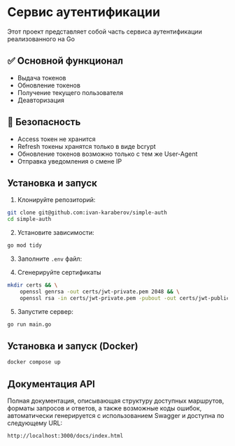 # Сервис аутентификации

Этот проект представляет собой часть сервиса аутентификации реализованного на Go

## ✅ Основной функционал
- Выдача токенов
- Обновление токенов
- Получение текущего пользователя
- Деавторизация

## 🔐 Безопасность
- Access токен не хранится
- Refresh токены хранятся только в виде bcrypt
- Обновление токенов возможно только с тем же User-Agent
- Отправка уведомления о смене IP

## Установка и запуск
1. Клонируйте репозиторий:
```bash
git clone git@github.com:ivan-karaberov/simple-auth
cd simple-auth
```

2. Установите зависимости:
```bash
go mod tidy
```

3. Заполните `.env` файл:

4. Сгенерируйте сертификаты
```bash
mkdir certs && \
    openssl genrsa -out certs/jwt-private.pem 2048 && \
    openssl rsa -in certs/jwt-private.pem -pubout -out certs/jwt-public.pem
```

5. Запустите сервер:
```bash
go run main.go
```

## Установка и запуск (Docker)
```bash
docker compose up
```

## Документация API
Полная документация, описывающая структуру доступных маршрутов, форматы запросов и ответов, а также возможные коды ошибок, автоматически генерируется с использованием Swagger и доступна по следующему URL:
```bash
http://localhost:3000/docs/index.html
```